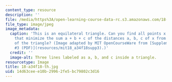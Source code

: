 ```yaml
---
content_type: resource
description: ''
file: /media/https%3A/open-learning-course-data-rc.s3.amazonaws.com/18-a34-mathematical-problem-solving-putnam-seminar-fall-2018/14d63ceee10b29962fe5bc79802c3d16_18-a34f18-th.jpg
file_type: image/jpeg
image_metadata:
  caption: 'This is an equilateral triangle. Can you find all points x in the triangle
    that minimize the sum a + b + c of the distances a, b, c of x from the three sides
    of the triangle? (Image adapted by MIT OpenCourseWare from [Supplementary Problems
    #3 (PDF)](resources/mit18_a34f18supp3).)'
  credit: ''
  image-alt: Three lines labeled as a, b, and c inside a triangle.
resourcetype: Image
title: 18-a34f18-th.jpg
uid: 14d63cee-e10b-2996-2fe5-bc79802c3d16
---
```

